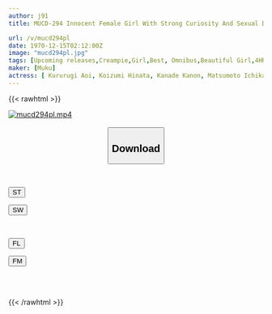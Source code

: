 ```yaml
---
author: j91
title: MUCD-294 Innocent Female Girl With Strong Curiosity And Sexual Desire. 13 People, 4 Hours.

url: /v/mucd294pl
date: 1970-12-15T02:12:00Z
image: "mucd294pl.jpg"
tags: [Upcoming releases,Creampie,Girl,Best, Omnibus,Beautiful Girl,4HR+,Slender	 ]
maker: [Muku]
actress: [ Kururugi Aoi, Koizumi Hinata, Kanade Kanon, Matsumoto Ichika, Shiraishi Kanna, Ishihara Nozomi, Kudou Rara , Yokomiya Nanami, Horinaka Mirai, Natsumi Yurika]
---
```



{{< rawhtml >}}

<div class="video" data-videoid="pending_link.html">
    <a href="javascript:;">
        <img src="/v/mucd294pl/mucd294pl.jpg" width="WIDTH" height="HEIGHT" alt="mucd294pl.mp4" loading="lazy">
    </a>
</div>

<script type="text/javascript" src="https://j91.asia/asset/on-demand-pend.js"></script>

<br>
  <link rel="stylesheet" href="https://j91.asia/asset/bs5.css">
  
  <center>
  <button class="btn btn-primary" type="button" data-bs-toggle="collapse" data-bs-target=".multi-collapse" aria-expanded="false" aria-controls="multiCollapseExample1 multiCollapseExample2"><h2>Download</h2></button></center>
</p>
<div class="row">
  <div class="col">
    <div class="collapse multi-collapse" id="multiCollapseExample1">
      <div class="card card-body">
	      	      <br>
<div class="buttons">  
<p><a href="https://j91.asia/pending_link.html" target="_blank"><button class="btn-hover color-3"><i class="fa fa-download"></i> ST</button></a></p>
<p><a href="https://j91.asia/pending_link.html" target="_blank"><button class="btn-hover color-2"><i class="fa fa-download"></i> SW</button></a></p></div>
    </div>
  </div>
</div>
  <div class="col">
    <div class="collapse multi-collapse" id="multiCollapseExample2">
      <div class="card card-body">
	      <br>
<div class="buttons">
<p><a href="https://j91.asia/pending_link.html" target="_blank"><button class="btn-hover color-9"><i class="fa fa-download"></i> FL</button></a></p>
<p><a href="https://j91.asia/pending_link.html" target="_blank"><button class="btn-hover color-8"><i class="fa fa-download"></i> FM</button></a></p></div>
<br><br>
      </div>
    </div>
  </div>
</div>

{{< /rawhtml >}}